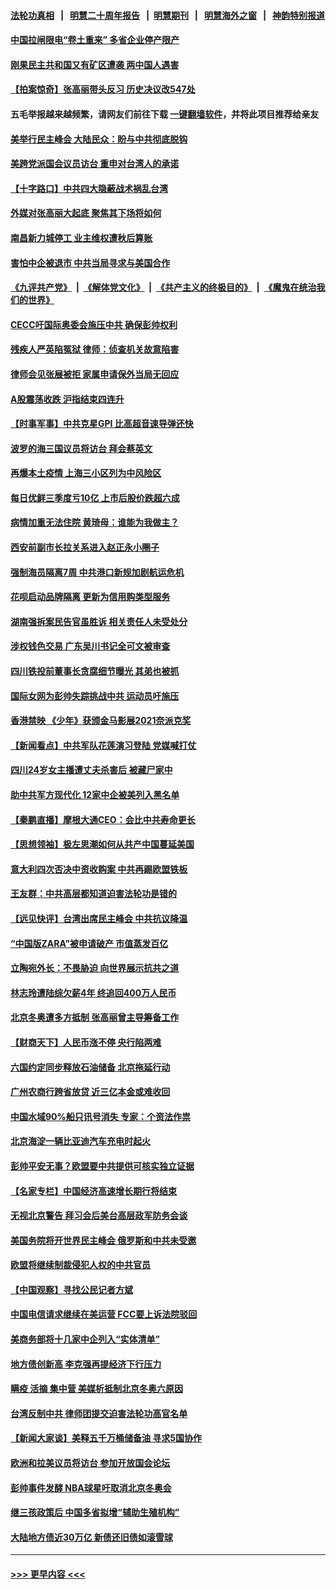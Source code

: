 #### [法轮功真相](https://github.com/gfw-breaker/truth/blob/master/README.md?t=0) &nbsp;&nbsp;|&nbsp;&nbsp; [明慧二十周年报告](https://github.com/gfw-breaker/mh-reports/blob/master/README.md?t=0) &nbsp;&nbsp;|&nbsp;&nbsp;[明慧期刊](https://github.com/gfw-breaker/mh-qikan) &nbsp;&nbsp;|&nbsp;&nbsp; [明慧海外之窗](https://github.com/gfw-breaker/mh-news/blob/master/README.md?t=0) &nbsp;&nbsp;|&nbsp;&nbsp; [神韵特别报道](https://github.com/gfw-breaker/mh-news/blob/master/shenyun.md?t=0)
#### [中国拉闸限电“卷土重来” 多省企业停产限产](../pages/nsc413/n13398652.md?t=11260601) 
#### [刚果民主共和国又有矿区遭袭 两中国人遇害](../pages/nsc413/n13398636.md?t=11260601) 
#### [【拍案惊奇】张高丽带头反习 历史决议改547处](../pages/nsc413/n13397949.md?t=11260601) 
#### 五毛举报越来越频繁，请网友们前往下载 [一键翻墙软件](https://github.com/gfw-breaker/ssr-accounts)，并将此项目推荐给亲友
#### [美举行民主峰会 大陆民众：盼与中共彻底脱钩](../pages/nsc413/n13398241.md?t=11260601) 
#### [美跨党派国会议员访台 重申对台湾人的承诺](../pages/nsc413/n13398196.md?t=11260601) 
#### [【十字路口】中共四大隐蔽战术祸乱台湾](../pages/nsc413/n13397940.md?t=11260601) 
#### [外媒对张高丽大起底 聚焦其下场将如何](../pages/nsc413/n13398359.md?t=11260601) 
#### [南昌新力城停工 业主维权遭秋后算账](../pages/nsc413/n13398247.md?t=11260601) 
#### [害怕中企被退市 中共当局寻求与美国合作](../pages/nsc413/n13397895.md?t=11260601) 
#### [《九评共产党》](https://github.com/begood0513/9ping.md/blob/master/README.md) &nbsp;|&nbsp; [《解体党文化》](../../../../jtdwh.md/blob/master/README.md)  &nbsp;|&nbsp; [《共产主义的终极目的》](../../../../gczydzjmd.md/blob/master/README.md) &nbsp;|&nbsp; [《魔鬼在统治我们的世界》](../../../../mgztzwmdsj.md/blob/master/README.md) 
#### [CECC吁国际奥委会施压中共 确保彭帅权利](../pages/nsc413/n13397883.md?t=11260601) 
#### [残疾人严英陷冤狱 律师：侦查机关故意陷害](../pages/nsc413/n13396140.md?t=11260601) 
#### [律师会见张展被拒 家属申请保外当局无回应](../pages/nsc413/n13397664.md?t=11260601) 
#### [A股震荡收跌 沪指结束四连升](../pages/nsc413/n13397666.md?t=11260601) 
#### [【时事军事】中共克星GPI  比高超音速导弹还快](../pages/nsc413/n13396474.md?t=11260601) 
#### [波罗的海三国议员将访台 拜会蔡英文](../pages/nsc413/n13397210.md?t=11260601) 
#### [再爆本土疫情 上海三小区列为中风险区](../pages/nsc413/n13397643.md?t=11260601) 
#### [每日优鲜三季度亏10亿 上市后股价跌超六成](../pages/nsc413/n13397451.md?t=11260601) 
#### [病情加重无法住院 黄琦母：谁能为我做主？](../pages/nsc413/n13397487.md?t=11260601) 
#### [西安前副市长拉关系进入赵正永小圈子](../pages/nsc413/n13397491.md?t=11260601) 
#### [强制海员隔离7周 中共港口新规加剧航运危机](../pages/nsc413/n13397423.md?t=11260601) 
#### [花呗启动品牌隔离 更新为信用购类型服务](../pages/nsc413/n13396759.md?t=11260601) 
#### [湖南强拆案民告官虽胜诉 相关责任人未受处分](../pages/nsc413/n13397112.md?t=11260601) 
#### [涉权钱色交易 广东吴川书记全可文被审查](../pages/nsc413/n13397261.md?t=11260601) 
#### [四川铁投前董事长贪腐细节曝光 其弟也被抓](../pages/nsc413/n13396977.md?t=11260601) 
#### [国际女网为彭帅失踪挑战中共 运动员吁施压](../pages/nsc413/n13396055.md?t=11260601) 
#### [香港禁映 《少年》获颁金马影展2021奈派克奖](../pages/nsc413/n13396658.md?t=11260601) 
#### [【新闻看点】中共军队花莲演习登陆 党媒喊打仗](../pages/nsc413/n13395948.md?t=11260601) 
#### [四川24岁女主播遭丈夫杀害后 被藏尸家中](../pages/nsc413/n13396872.md?t=11260601) 
#### [助中共军方现代化 12家中企被美列入黑名单](../pages/nsc413/n13396836.md?t=11260601) 
#### [【秦鹏直播】摩根大通CEO：会比中共寿命更长](../pages/nsc413/n13396596.md?t=11260601) 
#### [【思想领袖】极左思潮如何从共产中国蔓延美国](../pages/nsc413/n13367534.md?t=11260601) 
#### [意大利四次否决中资收购案 中共再踢欧盟铁板](../pages/nsc413/n13395984.md?t=11260601) 
#### [王友群：中共高层都知道迫害法轮功是错的](../pages/nsc413/n13396509.md?t=11260601) 
#### [【远见快评】台湾出席民主峰会 中共抗议降温](../pages/nsc413/n13396565.md?t=11260601) 
#### [“中国版ZARA”被申请破产 市值蒸发百亿](../pages/nsc413/n13396550.md?t=11260601) 
#### [立陶宛外长：不畏胁迫 向世界展示抗共之道](../pages/nsc413/n13396611.md?t=11260601) 
#### [林志玲遭陆综欠薪4年 终追回400万人民币](../pages/nsc413/n13396343.md?t=11260601) 
#### [北京冬奥遭多方抵制 张高丽曾主导筹备工作](../pages/nsc413/n13396462.md?t=11260601) 
#### [【财商天下】人民币涨不停 央行陷两难](../pages/nsc413/n13396327.md?t=11260601) 
#### [六国约定同步释放石油储备 北京拖延行动](../pages/nsc413/n13396465.md?t=11260601) 
#### [广州农商行跨省放贷 近三亿本金或难收回](../pages/nsc413/n13396479.md?t=11260601) 
#### [中国水域90%船只讯号消失 专家：个资法作祟](../pages/nsc413/n13396309.md?t=11260601) 
#### [北京海淀一辆比亚迪汽车充电时起火](../pages/nsc413/n13396381.md?t=11260601) 
#### [彭帅平安无事？欧盟要中共提供可核实独立证据](../pages/nsc413/n13396098.md?t=11260601) 
#### [【名家专栏】中国经济高速增长期行将结束](../pages/nsc413/n13395900.md?t=11260601) 
#### [无视北京警告 拜习会后美台高层政军防务会谈](../pages/nsc413/n13396234.md?t=11260601) 
#### [美国务院将开世界民主峰会 俄罗斯和中共未受邀](../pages/nsc413/n13396106.md?t=11260601) 
#### [欧盟将继续制裁侵犯人权的中共官员](../pages/nsc413/n13396009.md?t=11260601) 
#### [【中国观察】寻找公民记者方斌](../pages/nsc413/n13396084.md?t=11260601) 
#### [中国电信请求继续在美运营 FCC要上诉法院驳回](../pages/nsc413/n13396154.md?t=11260601) 
#### [美商务部将十几家中企列入“实体清单”](../pages/nsc413/n13396122.md?t=11260601) 
#### [地方债创新高 李克强再提经济下行压力](../pages/nsc413/n13395851.md?t=11260601) 
#### [瞒疫 活摘 集中营 美媒析抵制北京冬奥六原因](../pages/nsc413/n13396001.md?t=11260601) 
#### [台湾反制中共 律师团提交迫害法轮功高官名单](../pages/nsc413/n13395414.md?t=11260601) 
#### [【新闻大家谈】美释五千万桶储备油 寻求5国协作](../pages/nsc413/n13395610.md?t=11260601) 
#### [欧洲和拉美议员将访台 参加开放国会论坛](../pages/nsc413/n13395842.md?t=11260601) 
#### [彭帅事件发酵 NBA球星吁取消北京冬奥会](../pages/nsc413/n13395655.md?t=11260601) 
#### [继三孩政策后 中国多省拟增“辅助生殖机构”](../pages/nsc413/n13395564.md?t=11260601) 
#### [大陆地方债近30万亿 新债还旧债如滚雪球](../pages/nsc413/n13395519.md?t=11260601) 

----
#### [ >>> 更早内容 <<< ](../indexes/nsc413-earlier.md)
